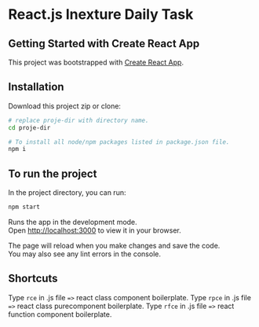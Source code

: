 # React.js Inexture Daily Task

## Getting Started with Create React App

This project was bootstrapped with [Create React App](https://github.com/facebook/create-react-app).

## Installation

Download this project zip or clone:

```bash
# replace proje-dir with directory name.
cd proje-dir

# To install all node/npm packages listed in package.json file.
npm i 
```

## To run the project

In the project directory, you can run:

```bash
npm start
```

Runs the app in the development mode.\
Open [http://localhost:3000](http://localhost:3000) to view it in your browser.

The page will reload when you make changes and save the code.\
You may also see any lint errors in the console.

## Shortcuts

Type `rce` in .js file `=>` react class component boilerplate.
Type `rpce` in .js file `=>` react class purecomponent boilerplate.
Type `rfce` in .js file `=>` react function component boilerplate.
